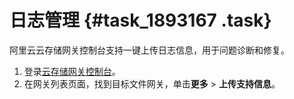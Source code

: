 # 日志管理 {#task_1893167 .task}

阿里云云存储网关控制台支持一键上传日志信息，用于问题诊断和修复。

1.  登录[云存储网关控制台](https://sgwnew.console.aliyun.com/)。
2.  在网关列表页面，找到目标文件网关，单击**更多** \> **上传支持信息**。

